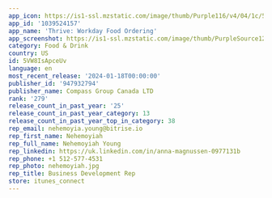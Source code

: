 ```yaml
---
app_icon: https://is1-ssl.mzstatic.com/image/thumb/Purple116/v4/04/1c/56/041c56ce-3d55-09be-2200-0ba2480c63fc/app_Icon-1x_U007emarketing-0-7-0-85-220.png/1024x1024bb.png
app_id: '1039524157'
app_name: 'Thrive: Workday Food Ordering'
app_screenshot: https://is1-ssl.mzstatic.com/image/thumb/PurpleSource126/v4/4a/6b/c1/4a6bc147-8304-f14b-ee8c-a7c80e99ae07/a973b87c-7b80-4077-8729-583ba46c1664_Sign_in_Screen__-_Thrive_1__U00281_U0029.jpg/1242x2688bb.png
category: Food & Drink
country: US
id: 5VW8IsApceUv
language: en
most_recent_release: '2024-01-18T00:00:00'
publisher_id: '947932794'
publisher_name: Compass Group Canada LTD
rank: '279'
release_count_in_past_year: '25'
release_count_in_past_year_category: 13
release_count_in_past_year_top_in_category: 38
rep_email: nehemoyia.young@bitrise.io
rep_first_name: Nehemoyiah
rep_full_name: Nehemoyiah Young
rep_linkedin: https://uk.linkedin.com/in/anna-magnussen-0977131b
rep_phone: +1 512-577-4531
rep_photo: nehemoyiah.jpg
rep_title: Business Development Rep
store: itunes_connect
---
```

